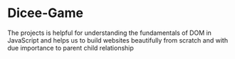 # Dicee-Game
The projects is helpful for understanding the fundamentals of DOM in JavaScript and helps us to  build websites beautifully from scratch and with due importance to parent child relationship
